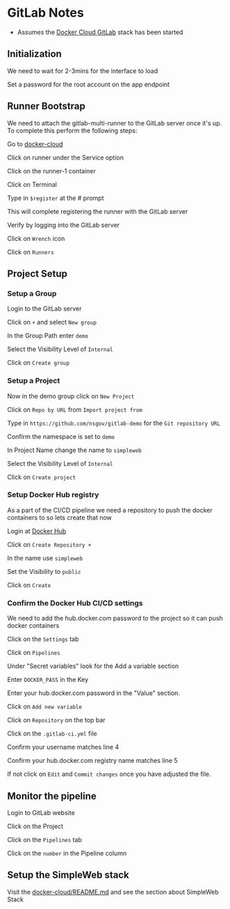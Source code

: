 # GitLab Notes

* Assumes the [Docker Cloud GitLab](https://github.com/nsgov/gitlab-demo/tree/master/docker-cloud#gitlab-stack) stack has been started

## Initialization
We need to wait for 2-3mins for the interface to load

Set a password for the root account on the app endpoint


## Runner Bootstrap
We need to attach the gitlab-multi-runner to the GitLab server once it's up. To complete
this perform the following steps:

Go to [docker-cloud](https://cloud.docker.com)

Click on runner under the Service option

Click on the runner-1 container

Click on Terminal

Type in `$register` at the # prompt

This will complete registering the runner with the GitLab server

Verify by logging into the GitLab server

Click on `Wrench` icon

Click on `Runners`


## Project Setup

### Setup a Group
Login to the GitLab server

Click on `+` and select `New group`

In the Group Path enter `demo`

Select the Visibility Level of `Internal`

Click on `Create group`

### Setup a Project
Now in the demo group click on `New Project`

Click on `Repo by URL` from `Import project from`

Type in `https://github.com/nsgov/gitlab-demo` for the `Git repository URL`

Confirm the namespace is set to `demo`

In Project Name change the name to `simpleweb`

Select the Visibility Level of `Internal`

Click on `Create project`


### Setup Docker Hub registry
As a part of the CI/CD pipeline we need a repository to push the docker containers to so lets create that now

Login at [Docker Hub](https://hub.docker.com/)

Click on `Create Repository +`

In the name use `simpleweb`

Set the Visibility to `public`

Click on `Create`


### Confirm the Docker Hub CI/CD settings
We need to add the hub.docker.com password to the project so it can push docker containers 

Click on the `Settings` tab

Click on `Pipelines`

Under "Secret variables" look for the Add a variable section

Enter `DOCKER_PASS` in the Key

Enter your hub.docker.com password in the "Value" section.

Click on `Add new variable`


Click on `Repository` on the top bar

Click on the `.gitlab-ci.yml` file

Confirm your username matches line 4

Confirm your hub.docker.com registry name matches line 5

If not click on `Edit` and `Commit changes` once you have adjusted the file.


## Monitor the pipeline
Login to GitLab website

Click on the Project

Click on the `Pipelines` tab

Click on the `number` in the Pipeline column


## Setup the SimpleWeb stack
Visit the [docker-cloud/README.md](https://github.com/nsgov/gitlab-demo/tree/master/docker-cloud#simpleweb-stack) and see the section about SimpleWeb Stack
